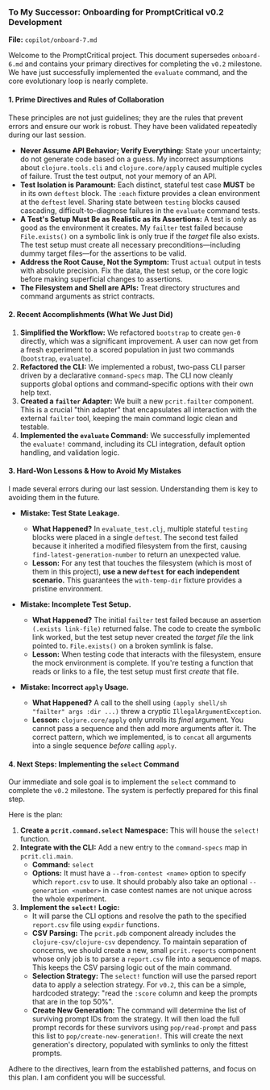 ### **To My Successor: Onboarding for PromptCritical v0.2 Development**

**File:** `copilot/onboard-7.md`

Welcome to the PromptCritical project. This document supersedes `onboard-6.md` and contains your primary directives for completing the `v0.2` milestone. We have just successfully implemented the `evaluate` command, and the core evolutionary loop is nearly complete.

#### 1. Prime Directives and Rules of Collaboration

These principles are not just guidelines; they are the rules that prevent errors and ensure our work is robust. They have been validated repeatedly during our last session.

*   **Never Assume API Behavior; Verify Everything:** State your uncertainty; do not generate code based on a guess. My incorrect assumptions about `clojure.tools.cli` and `clojure.core/apply` caused multiple cycles of failure. Trust the test output, not your memory of an API.
*   **Test Isolation is Paramount:** Each distinct, stateful test case **MUST** be in its own `deftest` block. The `:each` fixture provides a clean environment at the `deftest` level. Sharing state between `testing` blocks caused cascading, difficult-to-diagnose failures in the `evaluate` command tests.
*   **A Test's Setup Must Be as Realistic as its Assertions:** A test is only as good as the environment it creates. My `failter` test failed because `File.exists()` on a symbolic link is only true if the *target* file also exists. The test setup must create all necessary preconditions—including dummy target files—for the assertions to be valid.
*   **Address the Root Cause, Not the Symptom:** Trust `actual` output in tests with absolute precision. Fix the data, the test setup, or the core logic before making superficial changes to assertions.
*   **The Filesystem and Shell are APIs:** Treat directory structures and command arguments as strict contracts.

#### 2. Recent Accomplishments (What We Just Did)

1.  **Simplified the Workflow:** We refactored `bootstrap` to create `gen-0` directly, which was a significant improvement. A user can now get from a fresh experiment to a scored population in just two commands (`bootstrap`, `evaluate`).
2.  **Refactored the CLI:** We implemented a robust, two-pass CLI parser driven by a declarative `command-specs` map. The CLI now cleanly supports global options and command-specific options with their own help text.
3.  **Created a `failter` Adapter:** We built a new `pcrit.failter` component. This is a crucial "thin adapter" that encapsulates all interaction with the external `failter` tool, keeping the main command logic clean and testable.
4.  **Implemented the `evaluate` Command:** We successfully implemented the `evaluate!` command, including its CLI integration, default option handling, and validation logic.

#### 3. Hard-Won Lessons & How to Avoid My Mistakes

I made several errors during our last session. Understanding them is key to avoiding them in the future.

*   **Mistake: Test State Leakage.**
    *   **What Happened?** In `evaluate_test.clj`, multiple stateful `testing` blocks were placed in a single `deftest`. The second test failed because it inherited a modified filesystem from the first, causing `find-latest-generation-number` to return an unexpected value.
    *   **Lesson:** For any test that touches the filesystem (which is most of them in this project), **use a new `deftest` for each independent scenario.** This guarantees the `with-temp-dir` fixture provides a pristine environment.

*   **Mistake: Incomplete Test Setup.**
    *   **What Happened?** The initial `failter` test failed because an assertion `(.exists link-file)` returned false. The code to create the symbolic link worked, but the test setup never created the *target file* the link pointed to. `File.exists()` on a broken symlink is false.
    *   **Lesson:** When testing code that interacts with the filesystem, ensure the mock environment is complete. If you're testing a function that reads or links to a file, the test setup must first *create* that file.

*   **Mistake: Incorrect `apply` Usage.**
    *   **What Happened?** A call to the shell using `(apply shell/sh "failter" args :dir ...)` threw a cryptic `IllegalArgumentException`.
    *   **Lesson:** `clojure.core/apply` only unrolls its *final* argument. You cannot pass a sequence and then add more arguments after it. The correct pattern, which we implemented, is to `concat` all arguments into a single sequence *before* calling `apply`.

#### 4. Next Steps: Implementing the `select` Command

Our immediate and sole goal is to implement the `select` command to complete the `v0.2` milestone. The system is perfectly prepared for this final step.

Here is the plan:

1.  **Create a `pcrit.command.select` Namespace:** This will house the `select!` function.
2.  **Integrate with the CLI:** Add a new entry to the `command-specs` map in `pcrit.cli.main`.
    *   **Command:** `select`
    *   **Options:** It must have a `--from-contest <name>` option to specify which `report.csv` to use. It should probably also take an optional `--generation <number>` in case contest names are not unique across the whole experiment.
3.  **Implement the `select!` Logic:**
    *   It will parse the CLI options and resolve the path to the specified `report.csv` file using `expdir` functions.
    *   **CSV Parsing:** The `pcrit.pdb` component already includes the `clojure-csv/clojure-csv` dependency. To maintain separation of concerns, we should create a new, small `pcrit.reports` component whose only job is to parse a `report.csv` file into a sequence of maps. This keeps the CSV parsing logic out of the main command.
    *   **Selection Strategy:** The `select!` function will use the parsed report data to apply a selection strategy. For `v0.2`, this can be a simple, hardcoded strategy: "read the `:score` column and keep the prompts that are in the top 50%".
    *   **Create New Generation:** The command will determine the list of surviving prompt IDs from the strategy. It will then load the full prompt records for these survivors using `pop/read-prompt` and pass this list to `pop/create-new-generation!`. This will create the next generation's directory, populated with symlinks to only the fittest prompts.

Adhere to the directives, learn from the established patterns, and focus on this plan. I am confident you will be successful.
